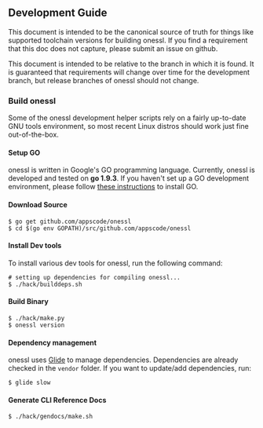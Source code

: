 ## Development Guide
This document is intended to be the canonical source of truth for things like supported toolchain versions for building onessl.
If you find a requirement that this doc does not capture, please submit an issue on github.

This document is intended to be relative to the branch in which it is found. It is guaranteed that requirements will change over time
for the development branch, but release branches of onessl should not change.

### Build onessl
Some of the onessl development helper scripts rely on a fairly up-to-date GNU tools environment, so most recent Linux distros should
work just fine out-of-the-box.

#### Setup GO
onessl is written in Google's GO programming language. Currently, onessl is developed and tested on **go 1.9.3**. If you haven't set up a GO
development environment, please follow [these instructions](https://golang.org/doc/code.html) to install GO.

#### Download Source

```console
$ go get github.com/appscode/onessl
$ cd $(go env GOPATH)/src/github.com/appscode/onessl
```

#### Install Dev tools
To install various dev tools for onessl, run the following command:

```console
# setting up dependencies for compiling onessl...
$ ./hack/builddeps.sh
```

#### Build Binary
```
$ ./hack/make.py
$ onessl version
```

#### Dependency management
onessl uses [Glide](https://github.com/Masterminds/glide) to manage dependencies. Dependencies are already checked in the `vendor` folder.
If you want to update/add dependencies, run:

```console
$ glide slow
```

#### Generate CLI Reference Docs
```console
$ ./hack/gendocs/make.sh
```
